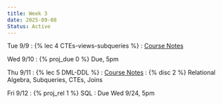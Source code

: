 ```yaml
---
title: Week 3
date: 2025-09-08
Status: Active
---
```


Tue 9/9
: {% lec 4 CTEs-views-subqueries %}
  : [Course Notes](https://data101.org/notes/1-SQL/DML.html)

Wed 9/10
: {% proj_due 0 %} Due, 5pm

Thu 9/11
: {% lec 5 DML-DDL %}
  : [Course Notes](https://data101.org/notes/3-query_perf/indexes.html)
: {% disc 2 %} Relational Algebra, Subqueries, CTEs, Joins

Fri 9/12
: {% proj_rel 1 %} SQL
  : Due Wed 9/24, 5pm
